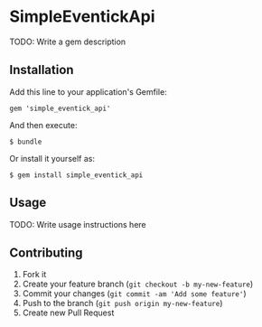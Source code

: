 # SimpleEventickApi

TODO: Write a gem description

## Installation

Add this line to your application's Gemfile:

    gem 'simple_eventick_api'

And then execute:

    $ bundle

Or install it yourself as:

    $ gem install simple_eventick_api

## Usage

TODO: Write usage instructions here

## Contributing

1. Fork it
2. Create your feature branch (`git checkout -b my-new-feature`)
3. Commit your changes (`git commit -am 'Add some feature'`)
4. Push to the branch (`git push origin my-new-feature`)
5. Create new Pull Request

